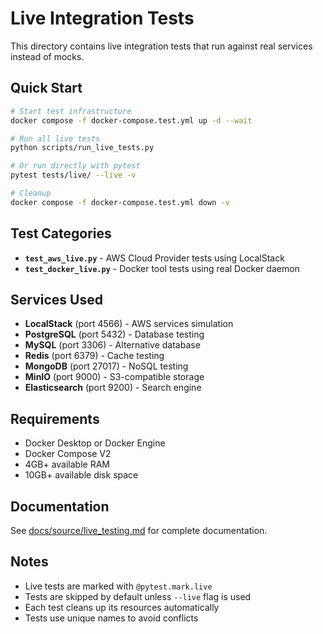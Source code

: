 # Live Integration Tests

This directory contains live integration tests that run against real services instead of mocks.

## Quick Start

```bash
# Start test infrastructure
docker compose -f docker-compose.test.yml up -d --wait

# Run all live tests
python scripts/run_live_tests.py

# Or run directly with pytest
pytest tests/live/ --live -v

# Cleanup
docker compose -f docker-compose.test.yml down -v
```

## Test Categories

- **`test_aws_live.py`** - AWS Cloud Provider tests using LocalStack
- **`test_docker_live.py`** - Docker tool tests using real Docker daemon

## Services Used

- **LocalStack** (port 4566) - AWS services simulation
- **PostgreSQL** (port 5432) - Database testing
- **MySQL** (port 3306) - Alternative database
- **Redis** (port 6379) - Cache testing
- **MongoDB** (port 27017) - NoSQL testing
- **MinIO** (port 9000) - S3-compatible storage
- **Elasticsearch** (port 9200) - Search engine

## Requirements

- Docker Desktop or Docker Engine
- Docker Compose V2
- 4GB+ available RAM
- 10GB+ available disk space

## Documentation

See [docs/source/live_testing.md](../../docs/source/live_testing.md) for complete documentation.

## Notes

- Live tests are marked with `@pytest.mark.live`
- Tests are skipped by default unless `--live` flag is used
- Each test cleans up its resources automatically
- Tests use unique names to avoid conflicts
